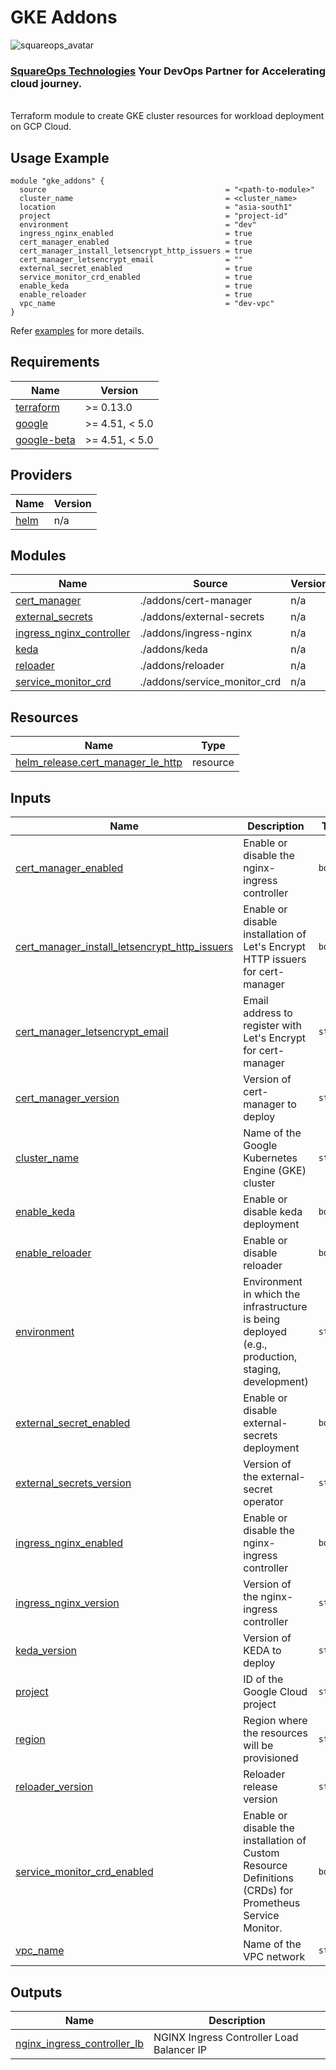 # GKE Addons
![squareops_avatar]

[squareops_avatar]: https://squareops.com/wp-content/uploads/2022/12/squareops-logo.png

### [SquareOps Technologies](https://squareops.com/) Your DevOps Partner for Accelerating cloud journey.
<br>
Terraform module to create GKE cluster resources for workload deployment on GCP Cloud.

## Usage Example
```hcl
module "gke_addons" {
  source                                        = "<path-to-module>"
  cluster_name                                  = <cluster_name>
  location                                      = "asia-south1"
  project                                       = "project-id"
  environment                                   = "dev"
  ingress_nginx_enabled                         = true
  cert_manager_enabled                          = true
  cert_manager_install_letsencrypt_http_issuers = true
  cert_manager_letsencrypt_email                = ""
  external_secret_enabled                       = true
  service_monitor_crd_enabled                   = true
  enable_keda                                   = true
  enable_reloader                               = true
  vpc_name                                      = "dev-vpc"
}
```
Refer [examples]() for more details.

<!-- BEGINNING OF PRE-COMMIT-TERRAFORM DOCS HOOK -->
## Requirements

| Name | Version |
|------|---------|
| <a name="requirement_terraform"></a> [terraform](#requirement\_terraform) | >= 0.13.0 |
| <a name="requirement_google"></a> [google](#requirement\_google) | >= 4.51, < 5.0 |
| <a name="requirement_google-beta"></a> [google-beta](#requirement\_google-beta) | >= 4.51, < 5.0 |

## Providers

| Name | Version |
|------|---------|
| <a name="provider_helm"></a> [helm](#provider\_helm) | n/a |

## Modules

| Name | Source | Version |
|------|--------|---------|
| <a name="module_cert_manager"></a> [cert\_manager](#module\_cert\_manager) | ./addons/cert-manager | n/a |
| <a name="module_external_secrets"></a> [external\_secrets](#module\_external\_secrets) | ./addons/external-secrets | n/a |
| <a name="module_ingress_nginx_controller"></a> [ingress\_nginx\_controller](#module\_ingress\_nginx\_controller) | ./addons/ingress-nginx | n/a |
| <a name="module_keda"></a> [keda](#module\_keda) | ./addons/keda | n/a |
| <a name="module_reloader"></a> [reloader](#module\_reloader) | ./addons/reloader | n/a |
| <a name="module_service_monitor_crd"></a> [service\_monitor\_crd](#module\_service\_monitor\_crd) | ./addons/service_monitor_crd | n/a |

## Resources

| Name | Type |
|------|------|
| [helm_release.cert_manager_le_http](https://registry.terraform.io/providers/hashicorp/helm/latest/docs/resources/release) | resource |

## Inputs

| Name | Description | Type | Default | Required |
|------|-------------|------|---------|:--------:|
| <a name="input_cert_manager_enabled"></a> [cert\_manager\_enabled](#input\_cert\_manager\_enabled) | Enable or disable the nginx-ingress controller | `bool` | `false` | no |
| <a name="input_cert_manager_install_letsencrypt_http_issuers"></a> [cert\_manager\_install\_letsencrypt\_http\_issuers](#input\_cert\_manager\_install\_letsencrypt\_http\_issuers) | Enable or disable installation of Let's Encrypt HTTP issuers for cert-manager | `bool` | `false` | no |
| <a name="input_cert_manager_letsencrypt_email"></a> [cert\_manager\_letsencrypt\_email](#input\_cert\_manager\_letsencrypt\_email) | Email address to register with Let's Encrypt for cert-manager | `string` | `""` | no |
| <a name="input_cert_manager_version"></a> [cert\_manager\_version](#input\_cert\_manager\_version) | Version of cert-manager to deploy | `string` | `"1.12.2"` | no |
| <a name="input_cluster_name"></a> [cluster\_name](#input\_cluster\_name) | Name of the Google Kubernetes Engine (GKE) cluster | `string` | n/a | yes |
| <a name="input_enable_keda"></a> [enable\_keda](#input\_enable\_keda) | Enable or disable keda deployment | `bool` | `false` | no |
| <a name="input_enable_reloader"></a> [enable\_reloader](#input\_enable\_reloader) | Enable or disable reloader | `bool` | `false` | no |
| <a name="input_environment"></a> [environment](#input\_environment) | Environment in which the infrastructure is being deployed (e.g., production, staging, development) | `string` | n/a | yes |
| <a name="input_external_secret_enabled"></a> [external\_secret\_enabled](#input\_external\_secret\_enabled) | Enable or disable external-secrets deployment | `bool` | `false` | no |
| <a name="input_external_secrets_version"></a> [external\_secrets\_version](#input\_external\_secrets\_version) | Version of the external-secret operator | `string` | `"0.8.3"` | no |
| <a name="input_ingress_nginx_enabled"></a> [ingress\_nginx\_enabled](#input\_ingress\_nginx\_enabled) | Enable or disable the nginx-ingress controller | `bool` | `false` | no |
| <a name="input_ingress_nginx_version"></a> [ingress\_nginx\_version](#input\_ingress\_nginx\_version) | Version of the nginx-ingress controller | `string` | `"4.7.0"` | no |
| <a name="input_keda_version"></a> [keda\_version](#input\_keda\_version) | Version of KEDA to deploy | `string` | `"2.10.2"` | no |
| <a name="input_project"></a> [project](#input\_project) | ID of the Google Cloud project | `string` | `""` | no |
| <a name="input_region"></a> [region](#input\_region) | Region where the resources will be provisioned | `string` | `"asia-south1"` | no |
| <a name="input_reloader_version"></a> [reloader\_version](#input\_reloader\_version) | Reloader release version | `string` | `"1.0.27"` | no |
| <a name="input_service_monitor_crd_enabled"></a> [service\_monitor\_crd\_enabled](#input\_service\_monitor\_crd\_enabled) | Enable or disable the installation of Custom Resource Definitions (CRDs) for Prometheus Service Monitor. | `bool` | `false` | no |
| <a name="input_vpc_name"></a> [vpc\_name](#input\_vpc\_name) | Name of the VPC network | `string` | `""` | no |

## Outputs

| Name | Description |
|------|-------------|
| <a name="output_nginx_ingress_controller_lb"></a> [nginx\_ingress\_controller\_lb](#output\_nginx\_ingress\_controller\_lb) | NGINX Ingress Controller Load Balancer IP |
<!-- END OF PRE-COMMIT-TERRAFORM DOCS HOOK -->

